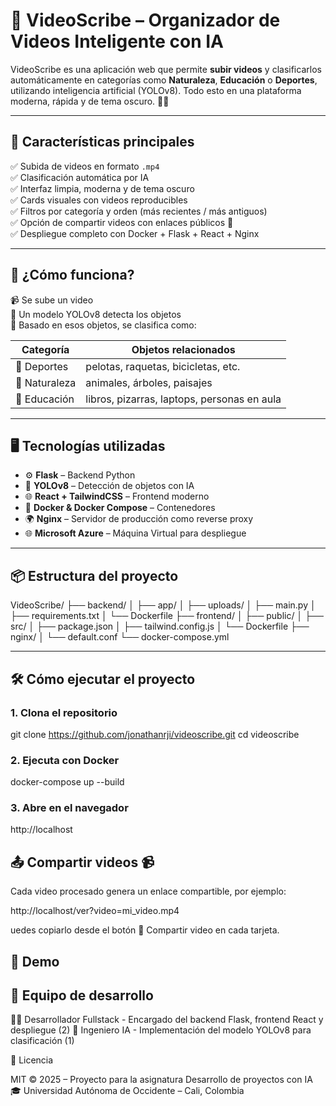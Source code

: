 # 🎥 VideoScribe – Organizador de Videos Inteligente con IA

VideoScribe es una aplicación web que permite **subir videos** y clasificarlos automáticamente en categorías como **Naturaleza**, **Educación** o **Deportes**, utilizando inteligencia artificial (YOLOv8). Todo esto en una plataforma moderna, rápida y de tema oscuro. 🌙✨

---

## 🚀 Características principales

✅ Subida de videos en formato `.mp4`  
✅ Clasificación automática por IA  
✅ Interfaz limpia, moderna y de tema oscuro  
✅ Cards visuales con videos reproducibles  
✅ Filtros por categoría y orden (más recientes / más antiguos)  
✅ Opción de compartir videos con enlaces públicos 🔗  
✅ Despliegue completo con Docker + Flask + React + Nginx  

---

## 🧠 ¿Cómo funciona?

📹 Se sube un video  
🤖 Un modelo YOLOv8 detecta los objetos  
🧠 Basado en esos objetos, se clasifica como:

| Categoría    | Objetos relacionados                           |
|--------------|-------------------------------------------------|
| 🏀 Deportes   | pelotas, raquetas, bicicletas, etc.             |
| 🌿 Naturaleza | animales, árboles, paisajes                    |
| 📘 Educación  | libros, pizarras, laptops, personas en aula    |

---

## 🖥️ Tecnologías utilizadas

- ⚙️ **Flask** – Backend Python
- 🧠 **YOLOv8** – Detección de objetos con IA
- 🌐 **React + TailwindCSS** – Frontend moderno
- 🐳 **Docker & Docker Compose** – Contenedores
- 🌍 **Nginx** – Servidor de producción como reverse proxy
- 🌐 **Microsoft Azure** – Máquina Virtual para despliegue

---

## 📦 Estructura del proyecto

VideoScribe/
├── backend/
│   ├── app/
│   ├── uploads/
│   ├── main.py
│   ├── requirements.txt
│   └── Dockerfile
├── frontend/
│   ├── public/
│   ├── src/
│   ├── package.json
│   ├── tailwind.config.js
│   └── Dockerfile
├── nginx/
│   └── default.conf
└── docker-compose.yml


---

## 🛠️ Cómo ejecutar el proyecto

### 1. Clona el repositorio

git clone https://github.com/jonathanrji/videoscribe.git
cd videoscribe

### 2. Ejecuta con Docker
docker-compose up --build

### 3. Abre en el navegador
http://localhost

## 📤 Compartir videos 📹
Cada video procesado genera un enlace compartible, por ejemplo:

http://localhost/ver?video=mi_video.mp4

uedes copiarlo desde el botón 🔗 Compartir video en cada tarjeta.

## 🧪 Demo



## 👥 Equipo de desarrollo

👨‍💻 Desarrollador Fullstack  - Encargado del backend Flask, frontend React y despliegue (2)
🤖 Ingeniero IA - Implementación del modelo YOLOv8 para clasificación (1)


📜 Licencia

MIT © 2025 – Proyecto para la asignatura Desarrollo de proyectos con IA 🎓
Universidad Autónoma de Occidente – Cali, Colombia